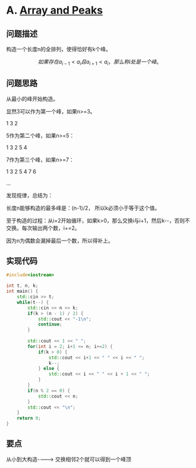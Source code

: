 # A. [Array and Peaks](https://codeforces.com/problemset/problem/1513/A)

## 问题描述

构造一个长度n的全排列，使得恰好有k个峰。



$$如果存在a_{i-1} < a_i 且 a_{i+1} < a_i ， 那么称i处是一个峰。$$

## 问题思路

从最小的峰开始构造。

显然3可以作为第一个峰，如果n>=3。

1 3 2

5作为第二个峰，如果n>=5：

1 3 2 5 4

7作为第三个峰，如果n>=7：

1 3 2 5 4 7 6

...

发现规律，总结为：

长度n能够构造的最多峰是：(n-1)/2， 所以k必须小于等于这个值。



至于构造的过程：从i=2开始循环，如果k>0，那么交换i与i+1，然后k--，否则不交换。每次输出两个数，i+=2。

因为n为偶数会漏掉最后一个数，所以得补上。



## 实现代码

```c++
#include<iostream>

int t, n, k;
int main() {
	std::cin >> t;
	while(t--) {
		std::cin >> n >> k;
		if(k > (n - 1) / 2) {
			std::cout << "-1\n";
			continue;
		}
		
		std::cout << 1 << " ";
		for(int i = 2; i+1 <= n; i+=2) {
			if(k > 0) {
				std::cout << i+1 << " " << i << " ";
				k--;
			} else {
				std::cout << i << " " << i + 1 << " ";
			}
		}
		if(n % 2 == 0) {
			std::cout << n;
		}
		std::cout << "\n";
	}
	return 0;
}
```



## 要点

从小到大构造----> 交换相邻2个就可以得到一个峰顶